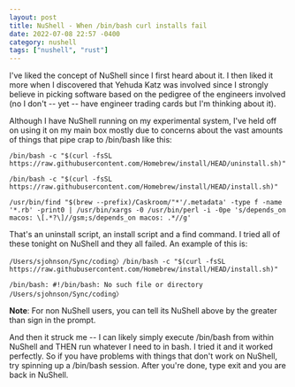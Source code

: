 ```yaml
---
layout: post
title: NuShell - When /bin/bash curl installs fail
date: 2022-07-08 22:57 -0400
category: nushell
tags: ["nushell", "rust"]
---
```

I've liked the concept of NuShell since I first heard about it.  I then liked it more when I discovered that Yehuda Katz was involved since I strongly believe in picking software based on the pedigree of the engineers involved (no I don't -- yet -- have engineer trading cards but I'm thinking about it).

Although I have NuShell running on my experimental system, I've held off on using it on my main box mostly due to concerns about the vast amounts of things that pipe crap to /bin/bash like this:

    /bin/bash -c "$(curl -fsSL https://raw.githubusercontent.com/Homebrew/install/HEAD/uninstall.sh)"
    
    /bin/bash -c "$(curl -fsSL https://raw.githubusercontent.com/Homebrew/install/HEAD/install.sh)"
    
    /usr/bin/find "$(brew --prefix)/Caskroom/"*'/.metadata' -type f -name '*.rb' -print0 | /usr/bin/xargs -0 /usr/bin/perl -i -0pe 's/depends_on macos: \[.*?\]//gsm;s/depends_on macos: .*//g'
    
That's an uninstall script, an install script and a find command.  I tried all of these tonight on NuShell and they all failed.  An example of this is:

    /Users/sjohnson/Sync/coding〉/bin/bash -c "$(curl -fsSL https://raw.githubusercontent.com/Homebrew/install/HEAD/install.sh)" 

    /bin/bash: #!/bin/bash: No such file or directory
    /Users/sjohnson/Sync/coding〉
    
**Note**: For non NuShell users, you can tell its NuShell above by the greater than sign in the prompt.

And then it struck me -- I can likely simply execute /bin/bash from within NuShell and THEN run whatever I need to in bash.  I tried it and it worked perfectly.  So if you have problems with things that don't work on NuShell, try spinning up a /bin/bash session.  After you're done, type exit and you are back in NuShell.